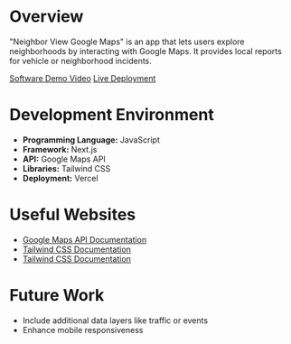 # Overview

"Neighbor View Google Maps" is an app that lets users explore neighborhoods by interacting with Google Maps. It provides local reports for vehicle or neighborhood incidents.

[Software Demo Video](https://youtu.be/0Yd1RrwTVkk)
[Live Deployment](https://neighborview.info/)

# Development Environment

- **Programming Language:** JavaScript
- **Framework:** Next.js
- **API:** Google Maps API
- **Libraries:** Tailwind CSS
- **Deployment:** Vercel

# Useful Websites

- [Google Maps API Documentation](https://developers.google.com/maps/documentation)
- [Tailwind CSS Documentation](https://tailwindcss.com/docs)
- [Tailwind CSS Documentation](https://nextjs.org/docs)

# Future Work

- Include additional data layers like traffic or events
- Enhance mobile responsiveness

